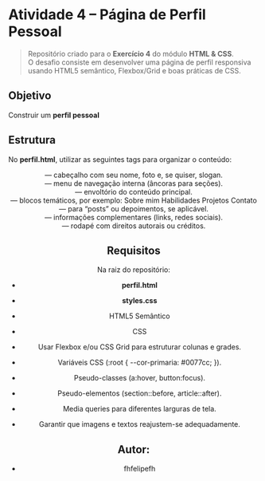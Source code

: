 # Atividade 4 – Página de Perfil Pessoal

> Repositório criado para o **Exercício 4** do módulo **HTML & CSS**.  
> O desafio consiste em desenvolver uma página de perfil responsiva usando HTML5 semântico, Flexbox/Grid e boas práticas de CSS.

## Objetivo

Construir um **perfil pessoal**

## Estrutura

No **perfil.html**, utilizar as seguintes tags para organizar o conteúdo:

<header> — cabeçalho com seu nome, foto e, se quiser, slogan.
<nav> — menu de navegação interna (âncoras para seções).
<main> — envoltório do conteúdo principal.
<section> — blocos temáticos, por exemplo:
Sobre mim
Habilidades
Projetos
Contato
<article> — para “posts” ou depoimentos, se aplicável.
<aside> — informações complementares (links, redes sociais).
<footer> — rodapé com direitos autorais ou créditos.

## Requisitos

Na raiz do repositório:

- **perfil.html**
- **styles.css**

- HTML5 Semântico
- CSS
- Usar Flexbox e/ou CSS Grid para estruturar colunas e grades.
- Variáveis CSS (:root { --cor-primaria: #0077cc; }).
- Pseudo-classes (a:hover, button:focus).
- Pseudo-elementos (section::before, article::after).
- Media queries para diferentes larguras de tela.
- Garantir que imagens e textos reajustem-se adequadamente.

## Autor:

- fhfelipefh